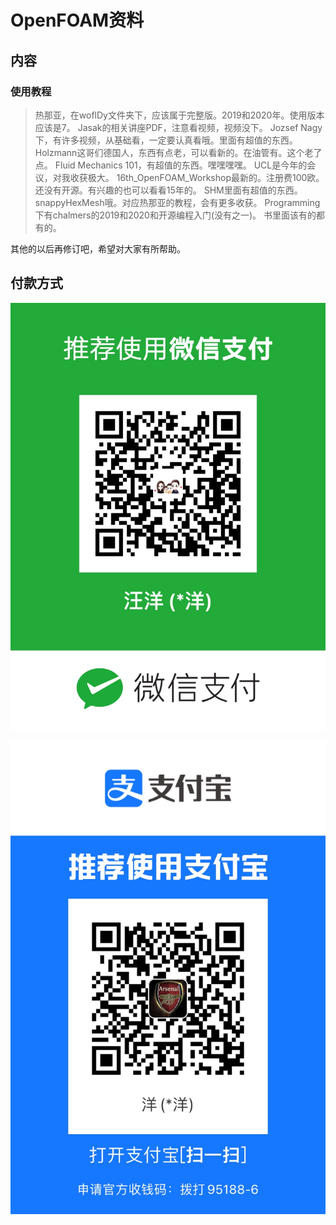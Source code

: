 # OpenFOAM资料

## 内容

### 使用教程
> 热那亚，在woflDy文件夹下，应该属于完整版。2019和2020年。使用版本应该是7。
> Jasak的相关讲座PDF，注意看视频，视频没下。
> Jozsef Nagy下，有许多视频，从基础看，一定要认真看哦。里面有超值的东西。
> Holzmann这哥们德国人，东西有点老，可以看新的。在油管有。这个老了点。
> Fluid Mechanics 101，有超值的东西。嘿嘿嘿嘿。
> UCL是今年的会议，对我收获极大。
> 16th_OpenFOAM_Workshop最新的。注册费100欧。还没有开源。有兴趣的也可以看看15年的。
> SHM里面有超值的东西。snappyHexMesh哦。对应热那亚的教程，会有更多收获。
> Programming下有chalmers的2019和2020和开源编程入门(没有之一)。
> 书里面该有的都有的。

其他的以后再修订吧，希望对大家有所帮助。


## 付款方式

![微信](./image/0724_2.jpg)

![支付宝](./image/0724_1.jpg)
